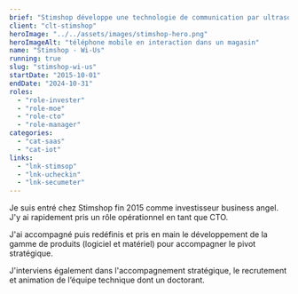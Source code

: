 ```yaml
---
brief: "Stimshop développe une technologie de communication par ultrasons"
client: "clt-stimshop"
heroImage: "../../assets/images/stimshop-hero.png"
heroImageAlt: "téléphone mobile en interaction dans un magasin"
name: "Stimshop - Wi-Us"
running: true
slug: "stimshop-wi-us"
startDate: "2015-10-01"
endDate: "2024-10-31"
roles:
  - "role-invester"
  - "role-moe"
  - "role-cto"
  - "role-manager"
categories:
  - "cat-saas"
  - "cat-iot"
links:
  - "lnk-stimsop"
  - "lnk-ucheckin"
  - "lnk-secumeter"
---
```


Je suis entré chez Stimshop fin 2015 comme investisseur business angel. J'y ai rapidement pris un rôle opérationnel en tant que CTO.

J'ai accompagné puis redéfinis et pris en main le développement de la gamme de produits (logiciel et matériel) pour accompagner le pivot stratégique.

J'interviens également dans l'accompagnement stratégique, le recrutement et animation de l’équipe technique dont un doctorant.
